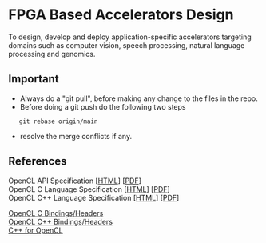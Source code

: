 # FPGA Based Accelerators Design
To design, develop and deploy application-specific accelerators targeting domains such as computer vision, speech processing, natural language processing and genomics.

## Important
- Always do a "git pull", before making any change to the files in the repo.
- Before doing a git push do the following two steps
```git fetch origin  
   git rebase origin/main  
```
- resolve the merge conflicts if any.  

## References
OpenCL API Specification [[HTML](https://www.khronos.org/registry/OpenCL/specs/3.0-unified/html/OpenCL_API.html)] [[PDF](https://www.khronos.org/registry/OpenCL/specs/3.0-unified/pdf/OpenCL_API.pdf)]  
OpenCL C Language Specification [[HTML](https://www.khronos.org/registry/OpenCL/specs/3.0-unified/html/OpenCL_C.html)] [[PDF](https://www.khronos.org/registry/OpenCL/specs/3.0-unified/pdf/OpenCL_C.pdf)]  
OpenCL C++ Language Specification [[HTML](https://www.khronos.org/registry/OpenCL/specs/2.2/html/OpenCL_Cxx.html)] [[PDF](https://www.khronos.org/registry/OpenCL/specs/2.2/pdf/OpenCL_Cxx.pdf)]

[OpenCL C Bindings/Headers](https://github.com/KhronosGroup/OpenCL-Headers)  
[OpenCL C++ Bindings/Headers](https://github.com/KhronosGroup/OpenCL-CLHPP)  
[C++ for OpenCL](https://www.khronos.org/opencl/assets/CXX_for_OpenCL.html)  



